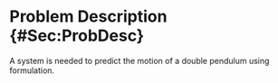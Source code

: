 # Problem Description {#Sec:ProbDesc}

A system is needed to predict the motion of a double pendulum using formulation.
